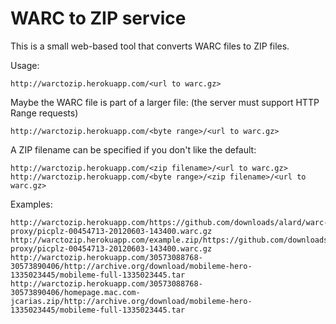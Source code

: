 WARC to ZIP service
===================

This is a small web-based tool that converts WARC files to ZIP files.

Usage:

    http://warctozip.herokuapp.com/<url to warc.gz>

Maybe the WARC file is part of a larger file: (the server must support HTTP Range requests)

    http://warctozip.herokuapp.com/<byte range>/<url to warc.gz>

A ZIP filename can be specified if you don't like the default:

    http://warctozip.herokuapp.com/<zip filename>/<url to warc.gz>
    http://warctozip.herokuapp.com/<byte range>/<zip filename>/<url to warc.gz>

Examples:

    http://warctozip.herokuapp.com/https://github.com/downloads/alard/warc-proxy/picplz-00454713-20120603-143400.warc.gz
    http://warctozip.herokuapp.com/example.zip/https://github.com/downloads/alard/warc-proxy/picplz-00454713-20120603-143400.warc.gz
    http://warctozip.herokuapp.com/30573088768-30573890406/http://archive.org/download/mobileme-hero-1335023445/mobileme-full-1335023445.tar
    http://warctozip.herokuapp.com/30573088768-30573890406/homepage.mac.com-jcarias.zip/http://archive.org/download/mobileme-hero-1335023445/mobileme-full-1335023445.tar

